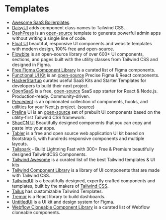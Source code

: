 # Templates

- [Awesome SaaS Boilerplates](https://github.com/smirnov-am/awesome-saas-boilerplates).
- [DaisyUI](https://daisyui.com) adds component class names to Tailwind CSS.
- [DashPress](https://dashpress.io) is an [open-source](https://github.com/dashpresshq/dashpress) template to generate powerful admin apps without writing a single line of code.
- [Float UI](https://floatui.com) beautiful, responsive UI components and website templates with modern design, 100% free and open-source.
- [Flowbite](https://flowbite.com) is an open-source library of over 600+ UI components, sections, and pages built with the utility classes from Tailwind CSS and designed in Figma.
- [Free Figma Component Library](https://www.figcomponents.com) is a curated list of Figma components.
- [Functional UI Kit](https://functional-ui-kit.com) is an [open-source](https://github.com/functional-ui/functional-ui-kit) Precise Figma & React components.
- [HackerStartup](https://hackerstartup.com) curates useful SaaS Kits and Starter Templates for developers to build their next project.
- [OpenSaaS](https://opensaas.sh) is a free, [open-source](https://github.com/wasp-lang/open-saas) SaaS app starter for React & Node.js. Production-ready. Community-driven.
- [Precedent](https://precedent.vercel.app) is an opinionated collection of components, hooks, and utilities for your Next.js project. ([source](https://github.com/steven-tey/precedent))
- [Preline](https://preline.co) UI is an [open-source](https://github.com/htmlstreamofficial/preline) set of prebuilt UI components based on the utility-first Tailwind CSS framework.
- [ShadCN UI](https://ui.shadcn.com) Beautifully designed components that you can copy and paste into your apps.
- [Tabler](https://tabler.io) is a free and open source web application UI kit based on Bootstrap 5, with hundreds responsive components and multiple layouts.
- [Tailspark](https://tailspark.co) - Build Lightning Fast with 300+ Free & Premium beautifully designed TailwindCSS Components.
- [Tailwind Awesome](https://www.tailwindawesome.com) is a curated list of the best Tailwind templates & UI kits
- [Tailwind Component Library](https://www.tailbits.com) is a library of UI components that are made with Tailwind CSS.
- [TailwindUI](https://tailwindui.com) is a beautifully designed, expertly crafted components and templates, built by the makers of [Tailwind CSS](https://tailwindcss.com).
- [Tailus](https://tailus.io) has customizable Tailwind Templates.
- [Tremor](https://www.tremor.so) is a React library to build dashboards.
- [UntitledUI](https://www.untitledui.com)  is a UI kit and design system for Figma.
- [Webflow Cloneable Component Library](https://www.flowponent.com) is a curated list of Webflow cloneable components.